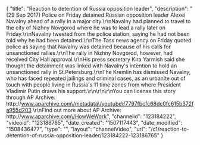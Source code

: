 {
    "title": "Reaction to detention of Russia opposition leader",
    "description": "(29 Sep 2017) Police on Friday detained Russian opposition leader Alexei Navalny ahead of a rally in a major city.\r\nNavalny had planned to travel to the city of Nizhny Novgorod where he was to lead a rally later on Friday.\r\nNavalny tweeted from the police station, saying he had not been told why he had been detained.\r\nThe Tass news agency on Friday quoted police as saying that Navalny was detained because of his calls for unsanctioned rallies.\r\nThe rally in Nizhny Novgorod, however, had received City Hall approval.\r\nHis press secretary Kira Yarmish said she thought the detainment was linked with Navalny's intention to hold an unsanctioned rally in St.Petersburg.\r\nThe Kremlin has dismissed Navalny, who has faced repeated jailings and criminal cases, as an urbanite out of touch with people living in Russia's 11 time zones from where President Vladimir Putin draws his support.\r\n\r\n\r\nYou can license this story through AP Archive: http:\/\/www.aparchive.com\/metadata\/youtube\/7797fbcfc68dc0fc615b372fa955d203 \r\nFind out more about AP Archive: http:\/\/www.aparchive.com\/HowWeWork",
    "channelid": "123184222",
    "videoid": "123186765",
    "date_created": "1507117443",
    "date_modified": "1508436477",
    "type": "",
    "layout": "channelVideo",
    "url": "\/c1\/reaction-to-detention-of-russia-opposition-leader\/123184222-123186765"
}